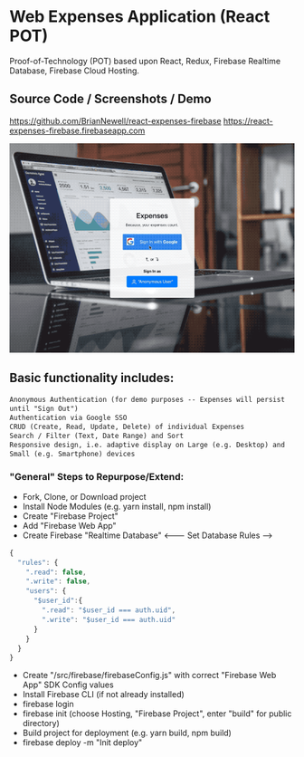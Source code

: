# Web Expenses Application (React POT)

Proof-of-Technology (POT) based upon React, Redux, Firebase Realtime Database, Firebase Cloud Hosting.

## Source Code / Screenshots / Demo
https://github.com/BrianNewell/react-expenses-firebase
https://react-expenses-firebase.firebaseapp.com

![](react-expenses-firebase-demo.gif)

## Basic functionality includes:

```
Anonymous Authentication (for demo purposes -- Expenses will persist until "Sign Out")
Authentication via Google SSO
CRUD (Create, Read, Update, Delete) of individual Expenses
Search / Filter (Text, Date Range) and Sort
Responsive design, i.e. adaptive display on Large (e.g. Desktop) and Small (e.g. Smartphone) devices
```

### "General" Steps to Repurpose/Extend:

* Fork, Clone, or Download project
* Install Node Modules (e.g. yarn install, npm install)
* Create "Firebase Project"
* Add "Firebase Web App"
* Create Firebase "Realtime Database"
<--- Set Database Rules --> 
```javascript
{
  "rules": {
    ".read": false,
    ".write": false,
    "users": {
      "$user_id":{
        ".read": "$user_id === auth.uid",
        ".write": "$user_id === auth.uid"
      }
    }
  }
}
```
* Create "/src/firebase/firebaseConfig.js" with correct "Firebase Web App" SDK Config values
* Install Firebase CLI (if not already installed)
* firebase login 
* firebase init (choose Hosting, "Firebase Project", enter "build" for public directory)
* Build project for deployment (e.g. yarn build, npm build)
* firebase deploy -m "Init deploy" 
